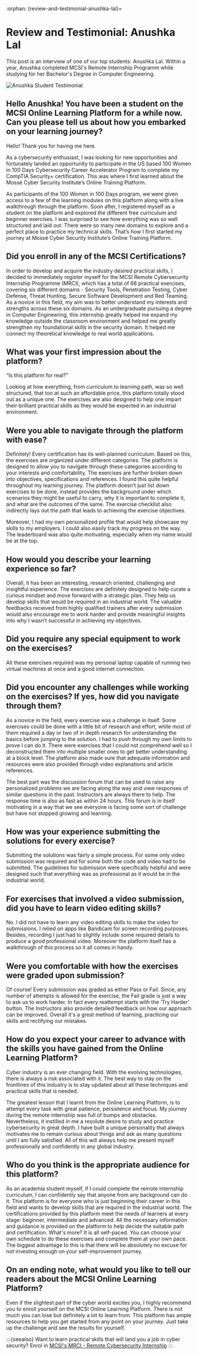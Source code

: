 :orphan:
(review-and-testimonial-anushka-lal)=

# Review and Testimonial: Anushka Lal

This post is an interview of one of our top students: Anushka Lal. Within a year, Anushka completed MCSI's Remote Internship Programm while studying for her Bachelor's Degree in Computer Engineering.

<img src="images/anushka-lal-testimonial.png" alt="Anushka Student Testimonial"/>

## Hello Anushka! You have been a student on the MCSI Online Learning Platform for a while now. Can you please tell us about how you embarked on your learning journey?

Hello! Thank you for having me here.

As a cybersecurity enthusiast, I was looking for new opportunities and fortunately landed an opportunity to participate in the US based 100 Women in 100 Days Cybersecurity Career Accelerator Program to complete my CompTIA Security+ certification. This was where I first learned about the Mossé Cyber Security Institute’s Online Training Platform.

As participants of the 100 Women in 100 Days program, we were given access to a few of the learning modules on this platform along with a live walkthrough through the platform. Soon after, I registered myself as a student on the platform and explored the different free curriculum and beginner exercises. I was surprised to see how everything was so well structured and laid out. There were so many new domains to explore and a perfect place to practice my technical skills. That’s how I first started my journey at Mossé Cyber Security Institute’s Online Training Platform.

## Did you enroll in any of the MCSI Certifications?

In order to develop and acquire the industry desired practical skills, I decided to immediately register myself for the MCSI Remote Cybersecurity Internship Programme (MRCI), which has a total of 68 practical exercises, covering six different domains - Security Tools, Penetration Testing, Cyber Defense, Threat Hunting, Secure Software Development and Red Teaming. As a novice in this field, my aim was to better understand my interests and strengths across these six domains. As an undergraduate pursuing a degree in Computer Engineering, this internship greatly helped me expand my knowledge outside the classroom environment and helped me greatly strengthen my foundational skills in the security domain. It helped me connect my theoretical knowledge to real world applications.

## What was your first impression about the platform?

“Is this platform for real?”

Looking at how everything, from curriculum to learning path, was so well structured, that too at such an affordable price, this platform totally stood out as a unique one. The exercises are also designed to help one impart their brilliant practical skills as they would be expected in an industrial environment.

## Were you able to navigate through the platform with ease?

Definitely! Every certification has its well-planned curriculum. Based on this, the exercises are organized under different categories. The platform is designed to allow you to navigate through these categories according to your interests and comfortability. The exercises are further broken down into objectives, specifications and references. I found this quite helpful throughout my learning journey. The platform doesn’t just list down exercises to be done, instead provides the background under which scenarios they might be useful to carry, why it is important to complete it, and what are the outcomes of the same. The exercise checklist also indirectly lays out the path that leads to achieving the exercise objectives.

Moreover, I had my own personalized profile that would help showcase my skills to my employers. I could also easily track my progress on the way. The leaderboard was also quite motivating, especially when my name would be at the top.

## How would you describe your learning experience so far?

Overall, it has been an interesting, research oriented, challenging and insightful experience. The exercises are definitely designed to help curate a curious mindset and move forward with a strategic plan. They help us develop skills that would be required in an industrial world.
The valuable feedbacks received from highly qualified trainers after every submission would also encourage me to work harder and provide meaningful insights into why I wasn’t successful in achieving my objectives.

## Did you require any special equipment to work on the exercises?

All these exercises required was my personal laptop capable of running two virtual machines at once and a good internet connection.

## Did you encounter any challenges while working on the exercises? If yes, how did you navigate through them?

As a novice in the field, every exercise was a challenge in itself. Some exercises could be done with a little bit of research and effort, while most of them required a day or two of in depth research for understanding the basics before jumping to the solution. I had to push through my own limits to prove I can do it. There were exercises that I could not comprehend well so I deconstructed them into multiple smaller ones to get better understanding at a block level. The platform also made sure that adequate information and resources were also provided through video explanations and article references.

The best part was the discussion forum that can be used to raise any personalized problems we are facing along the way and view responses of similar questions in the past. Instructors are always there to help. The response time is also as fast as within 24 hours. This forum is in itself motivating in a way that we see everyone is facing some sort of challenge but have not stopped growing and learning.

## How was your experience submitting the solutions for every exercise?

Submitting the solutions was fairly a simple process. For some only video submission was required and for some both the code and video had to be submitted. The guidelines for submission were specifically helpful and were designed such that everything was as professional as it would be in the industrial world.

## For exercises that involved a video submission, did you have to learn video editing skills?

No. I did not have to learn any video editing skills to make the video for submissions. I relied on apps like Bandicam for screen recording purposes. Besides, recording I just had to slightly include some required details to produce a good professional video. Moreover the platform itself has a walkthrough of this process so it all comes in handy.

## Were you comfortable with how the exercises were graded upon submission?

Of course! Every submission was graded as either Pass or Fail. Since, any number of attempts is allowed for the exercise, the Fail grade is just a way to ask us to work harder. In fact every reattempt starts with the ‘Try Harder’ button. The Instructors also provide detailed feedback on how our approach can be improved. Overall it's a great method of learning, practicing our skills and rectifying our mistakes.

## How do you expect your career to advance with the skills you have gained from the Online Learning Platform?

Cyber industry is an ever changing field. With the evolving technologies, there is always a risk associated with it. The best way to stay on the frontlines of this industry is to stay updated about all these techniques and practical skills that is needed.

The greatest lesson that I learnt from the Online Learning Platform, is to attempt every task with great patience, persistence and focus. My journey during the remote internship was full of bumps and obstacles. Nevertheless, it instilled in me a resolute desire to study and practice cybersecurity in great depth. I have built a unique personality that always motivates me to remain curious about things and ask as many questions until I am fully satisfied. All of this will always help me present myself professionally and confidently in any global industry.

## Who do you think is the appropriate audience for this platform?

As an academia student myself, if I could complete the remote internship curriculum, I can confidently say that anyone from any background can do it. This platform is for everyone who is just beginning their career in this field and wants to develop skills that are required in the industrial world. The certifications provided by this platform meet the needs of learners at every stage: beginner, intermediate and advanced. All the necessary information and guidance is provided on the platform to help decide the suitable path and certification. What's more? It is all self-paced. You can choose your own schedule to do these exercises and complete them at your own pace. The biggest advantage to this is that there will be absolutely no excuse for not investing enough on your self-improvement journey.

## On an ending note, what would you like to tell our readers about the MCSI Online Learning Platform?

Even if the slightest part of the cyber world excites you, I highly recommend you to enroll yourself on the MCSI Online Learning Platform. There is not much you can lose but definitely a lot to learn from. This platform has ample resources to help you get started from any point on your journey. Just take up the challenge and see the results for yourself.

:::{seealso}
Want to learn practical skills that will land you a job in cyber security? Enrol in [MCSI's MRCI - Remote Cybersecurity Internship](https://www.mosse-institute.com/certifications/mrci-remote-cybersecurity-internship.html)
:::
